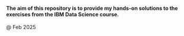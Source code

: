 #### The aim of this repository is to provide my hands-on solutions to the exercises from the IBM Data Science course.
@ Feb 2025
